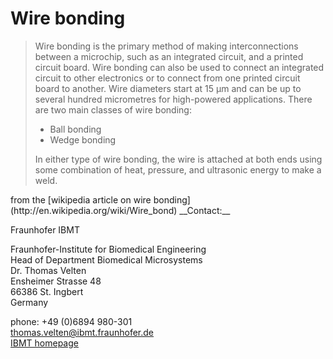 # Wire bonding

<blockquote>
Wire bonding is the primary method of making interconnections between a microchip, such as an
integrated circuit, and a printed circuit board. Wire bonding can also be used to connect an
integrated circuit to other electronics or to connect from one printed circuit board to another.
Wire diameters start at 15 µm and can be up to several hundred micrometres for high-powered
applications.
There are two main classes of wire bonding:  
<ul>
<li>Ball bonding </li>
<li>Wedge bonding </li>
</ul>
In either type of wire bonding, the wire is attached at both ends using some combination of heat, 
pressure, and ultrasonic energy to make a weld.
</blockquote>
from the [wikipedia article on wire bonding](http://en.wikipedia.org/wiki/Wire_bond)
<!--break-->
__Contact:__

Fraunhofer IBMT

Fraunhofer-Institute for Biomedical Engineering  
Head of Department Biomedical Microsystems  
Dr. Thomas Velten  
Ensheimer Strasse 48   
66386 St. Ingbert   
Germany

phone: +49 (0)6894 980-301   
thomas.velten@ibmt.fraunhofer.de  
[IBMT homepage](http://www.ibmt.fraunhofer.de/fhg/ibmt_en/biomedical_engineering/biomedical_microsystems/microsensors_microfluidics/index.jsp)